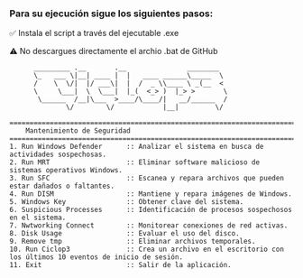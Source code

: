 ### Para su ejecución sigue los siguientes pasos:

✅ Instala el script a través del ejecutable .exe

⚠️ No descargues directamente el archio .bat de GitHub
          
          _________ .__       .__               ________
          \_   ___ \|__| ____ |  |   ____ ______\_____  \
          /    \  \/|  |/ ___\|  |  /  _ \\____ \ _(__  <
          \     \___|  \  \___|  |_(  <_> )  |_> >       \
           \______  /__|\___  >____/\____/|   __/______  /
                  \/        \/            |__|         \/
                  
    ==============================================================================
        Mantenimiento de Seguridad
    ===================================================================================
    1. Run Windows Defender      :: Analizar el sistema en busca de actividades sospechosas.
    2. Run MRT                   :: Eliminar software malicioso de sistemas operativos Windows.
    3. Run SFC                   :: Escanea y repara archivos que pueden estar dañados o faltantes.
    4. Run DISM                  :: Mantiene y repara imágenes de Windows.
    5. Windows Key               :: Obtener clave del sistema.
    6. Suspicious Processes      :: Identificación de procesos sospechosos en el sistema.
    7. Nwtworking Connect        :: Monitorear conexiones de red activas.
    8. Disk Usage                :: Evaluar el uso del disco.
    9. Remove tmp                :: Eliminar archivos temporales.
    10. Run Ciclop3              :: Crea un archivo en el escritorio con los últimos 10 eventos de inicio de sesión.
    11. Exit                     :: Salir de la aplicación.

